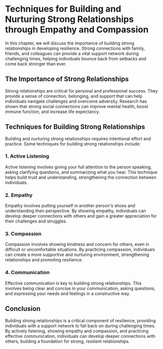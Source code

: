 Techniques for Building and Nurturing Strong Relationships through Empathy and Compassion
===================================================================================================================================

In this chapter, we will discuss the importance of building strong relationships in developing resilience. Strong connections with family, friends, and colleagues can provide a vital support network during challenging times, helping individuals bounce back from setbacks and come back stronger than ever.

The Importance of Strong Relationships
--------------------------------------

Strong relationships are critical for personal and professional success. They provide a sense of connection, belonging, and support that can help individuals navigate challenges and overcome adversity. Research has shown that strong social connections can improve mental health, boost immune function, and increase life expectancy.

Techniques for Building Strong Relationships
--------------------------------------------

Building and nurturing strong relationships requires intentional effort and practice. Some techniques for building strong relationships include:

### 1. Active Listening

Active listening involves giving your full attention to the person speaking, asking clarifying questions, and summarizing what you hear. This technique helps build trust and understanding, strengthening the connection between individuals.

### 2. Empathy

Empathy involves putting yourself in another person's shoes and understanding their perspective. By showing empathy, individuals can develop deeper connections with others and gain a greater appreciation for their challenges and struggles.

### 3. Compassion

Compassion involves showing kindness and concern for others, even in difficult or uncomfortable situations. By practicing compassion, individuals can create a more supportive and nurturing environment, strengthening relationships and promoting resilience.

### 4. Communication

Effective communication is key to building strong relationships. This involves being clear and concise in your communication, asking questions, and expressing your needs and feelings in a constructive way.

Conclusion
----------

Building strong relationships is a critical component of resilience, providing individuals with a support network to fall back on during challenging times. By actively listening, showing empathy and compassion, and practicing effective communication, individuals can develop deeper connections with others, building a foundation for strong, resilient relationships.
